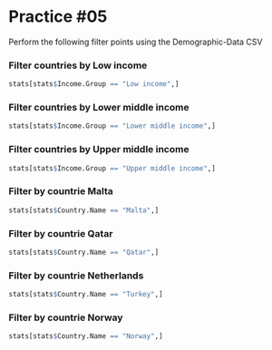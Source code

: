 # Practice #05
Perform the following filter points using the Demographic-Data CSV

### Filter countries by Low income
```r
stats[stats$Income.Group == "Low income",]
```
### Filter countries by Lower middle income
```r
stats[stats$Income.Group == "Lower middle income",]
```
### Filter countries by Upper middle income
```r
stats[stats$Income.Group == "Upper middle income",]
```

### Filter by countrie Malta
```r
stats[stats$Country.Name == "Malta",]
```
### Filter by countrie Qatar
```r
stats[stats$Country.Name == "Qatar",]
```
### Filter by countrie Netherlands
```r
stats[stats$Country.Name == "Turkey",]
```
### Filter by countrie Norway
```r
stats[stats$Country.Name == "Norway",]
```
